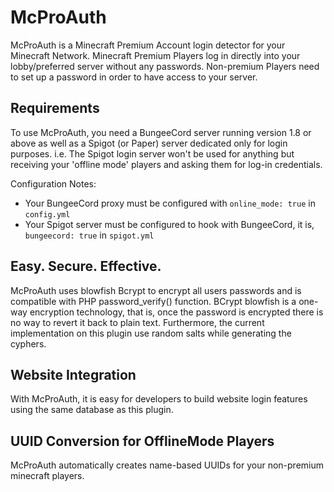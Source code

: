 # McProAuth
McProAuth is a Minecraft Premium Account login detector for your Minecraft Network.
Minecraft Premium Players log in directly into your lobby/preferred server without any passwords.
Non-premium Players need to set up a password in order to have access to your server.

## Requirements

To use McProAuth, you need a BungeeCord server running version 1.8 or above as well as a Spigot (or Paper) server dedicated only for login purposes. 
i.e. The Spigot login server won't be used for anything but receiving your 'offline mode' players and asking them for log-in credentials. 

Configuration Notes: 
- Your BungeeCord proxy must be configured with ``online_mode: true`` in ``config.yml`` 
- Your Spigot server must be configured to hook with BungeeCord, it is, ``bungeecord: true`` in ``spigot.yml``

## Easy. Secure. Effective.

McProAuth uses blowfish Bcrypt to encrypt all users passwords and is compatible with PHP password_verify() function.
BCrypt blowfish is a one-way encryption technology, that is, once the password is encrypted there is no way to revert it back to plain text. 
Furthermore, the current implementation on this plugin use random salts while generating the cyphers.

## Website Integration

With McProAuth, it is easy for developers to build website login features using the same database as this plugin.

## UUID Conversion for OfflineMode Players

McProAuth automatically creates name-based UUIDs for your non-premium minecraft players.

